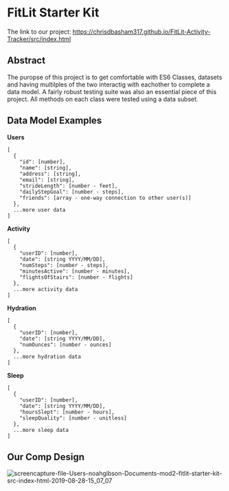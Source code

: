 # FitLit Starter Kit

The link to our project: https://chrisdbasham317.github.io/FitLit-Activity-Tracker/src/index.html

## Abstract 

The puropse of this project is to get comfortable with ES6 Classes, datasets and having multilples of the two interactig with eachother to complete a data model. A fairly robust testing suite was also an essential piece of this project. All methods on each class were tested using a data subset. 

## Data Model Examples

**Users**

```
[
  {
    "id": [number],
    "name": [string],
    "address": [string],
    "email": [string],
    "strideLength": [number - feet],
    "dailyStepGoal": [number - steps],
    "friends": [array - one-way connection to other user(s)]
  },
  ...more user data
]
```

**Activity**

```
[
  {
    "userID": [number],
    "date": [string YYYY/MM/DD],
    "numSteps": [number - steps],
    "minutesActive": [number - minutes],
    "flightsOfStairs": [number - flights]
  },
  ...more activity data
]
```

**Hydration**

```
[
  {
    "userID": [number],
    "date": [string YYYY/MM/DD],
    "numOunces": [number - ounces]
  },
  ...more hydration data
]
```

**Sleep**

```
[
  {
    "userID": [number],
    "date": [string YYYY/MM/DD],
    "hoursSlept": [number - hours],
    "sleepQuality": [number - unitless]
  },
  ...more sleep data
]
```

## Our Comp Design 

![screencapture-file-Users-noahgibson-Documents-mod2-fitlit-starter-kit-src-index-html-2019-08-28-15_07_07](https://user-images.githubusercontent.com/49107377/63893076-75d29580-c9a6-11e9-818a-ca9c5820e882.png)
